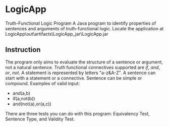 # LogicApp
Truth-Functional Logic Program
A Java program to identify properties of sentences and arguments of truth-functional logic.
Locate the application at LogicApp\out\artifacts\LogicApp_jar\LogicApp.jar

## Instruction
The program only aims to evaluate the structure of a sentence or argument, not a natural sentence. 
Truth functional connectives supported are *if*, *and*, *or*, *not*.
A statement is represented by letters "a-z&A-Z".
A sentence can start with a statement or a connective. Sentence can be simple or compound. Examples of valid input:
- and(a,b)
- if(a,not(b))
- and(not(a),or(a,c))

There are three tests you can do with this program: Equivalency Test, Sentence Type, and Validity Test.
